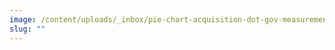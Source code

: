 ```yaml
---
image: /content/uploads/_inbox/pie-chart-acquisition-dot-gov-measurement-criteria.jpg
slug: ""
---
```

